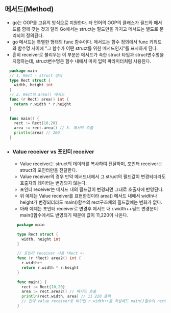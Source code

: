 ## 메서드(Method)
- go는 OOP를 고유의 방식으로 지원한다. 타 언어의 OOP의 클래스가 필드와 메서드를 함께 갖는 것과 달리 Go에서는 struct는 필드만을 가지고 메서드는 별도로 분리되어 정의된다.
- go 메서드는 특별한 형태의 func 함수이다. 메서드는 함수 정의에서 func 키워드와 함수명 사이에 "그 함수가 어떤 struct를 위한 메서드인지"를 표시하게 된다.
- 흔히 receiver로 불리우는 이 부분은 메서드가 속한 struct 타입과 struct변수명을 지정하는데, struct변수명은 함수 내에서 마치 입력 파라미터처럼 사용된다.
```go
  package main
  // 1. Rect - struct 정의
  type Rect struct {
    width, height int
  }
  // 2. Rect의 area() 메서드
  func (r Rect) area() int {
    return r.width * r.height
  }
  
  func main() {
    rect := Rect{10,20}
    area := rect.area() // 3. 메서드 호출
    println(area) // 200
  }
```

- ### Value receiver vs 포인터 receiver
  - Value receiver는 struct의 데이터를 복사하여 전달하며, 포인터 receiver는 struct의 포인터만을 전달한다.
  - Value receiver의 경우 만약 메서드내에서 그 struct의 필드값이 변경되더라도 호출자의 데이터는 변경되지 않는다.
  - 포인터 receiver는 메서드 내의 필드값이 변경되면 그대로 호출자에 반영된다.
  - 위 예제는 Value receiver를 표현한것이라 area() 메서드 내에서 width나 height가 변경되더라도 main()함수의 rect구조체의 필드값에는 변화가 없다.
  - 아래 예제는 포인터 receiver로 변경후 메서드 내 r.width++필드 변경분이 main()함수에서도 반영되기 때문에 값이 11,220이 나온다.
  ```go
    package main
    
    type Rect struct {
      width, height int
    }
    
    // 포인터 receiver 사용 *Rect <-
    func (r *Rect) area2() int {
      r.width++
      return r.width * r.height
    }
    
    func main() {
      rect := Rect{10,20}
      area := rect.area2() // 메서드 호출
      println(rect.width, area) // 11 220 출력 
      // 만약 value receiver로 바꾸면 r.width++를 작성해도 main()함수의 rect구조체의 필드값에는 변화가 없음
    }
  ```
